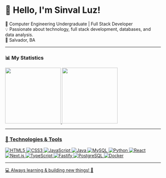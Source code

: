 # 👋 Hello, I'm Sinval Luz!

🚀 Computer Engineering Undergraduate | Full Stack Developer  
💡 Passionate about technology, full stack development, databases, and data analysis.  
📍 Salvador, BA  

---

### 📊 My Statistics  

<div>
   <a href="https://github.com/Sinvalluz">
   <img height="180em" src="https://github-readme-stats.vercel.app/api?username=Sinvalluz&show_icons=true&theme=dark&include_all_commits=true&count_private=true"/>
   <img height="180em" src="https://github-readme-stats.vercel.app/api/top-langs/?username=Sinvalluz&layout=compact&langs_count=16&theme=dark"/>
 </div>

---

### 🔧 Technologies & Tools  

![HTML5](https://img.shields.io/badge/-HTML5-E34F26?style=for-the-badge&logo=html5&logoColor=white)
![CSS3](https://img.shields.io/badge/-CSS3-1572B6?style=for-the-badge&logo=css3&logoColor=white)
![JavaScript](https://img.shields.io/badge/-JavaScript-F7DF1E?style=for-the-badge&logo=javascript&logoColor=black)
![Java](https://img.shields.io/badge/-Java-007396?style=for-the-badge&logo=java&logoColor=white)
![MySQL](https://img.shields.io/badge/-MySQL-4479A1?style=for-the-badge&logo=mysql&logoColor=white)
![Python](https://img.shields.io/badge/-Python-3776AB?style=for-the-badge&logo=python&logoColor=white)
![React](https://img.shields.io/badge/-React-61DAFB?style=for-the-badge&logo=react&logoColor=white)
![Next.js](https://img.shields.io/badge/-Next.js-000?style=for-the-badge&logo=next.js&logoColor=white)
![TypeScript](https://img.shields.io/badge/-TypeScript-3178C6?style=for-the-badge&logo=typescript&logoColor=white)
![Fastify](https://img.shields.io/badge/-Fastify-000?style=for-the-badge&logo=fastify&logoColor=white)
![PostgreSQL](https://img.shields.io/badge/-PostgreSQL-336791?style=for-the-badge&logo=postgresql&logoColor=white)
![Docker](https://img.shields.io/badge/-Docker-2496ED?style=for-the-badge&logo=docker&logoColor=white)

---
<!--### 🔥 Projetos em Destaque  

📌 **[EasyTask](https://github.com/seu-usuario/EasyTask)**  
📌 **[Leptospirose Salvador](https://github.com/seu-usuario/leptospirose-map)**  

🔍 Veja mais projetos no meu repositório [aqui](https://github.com/seu-usuario?tab=repositories).

---

### 📫 Como me encontrar  

[![LinkedIn](https://img.shields.io/badge/-LinkedIn-0077B5?style=for-the-badge&logo=linkedin&logoColor=white)](https://www.linkedin.com/in/sinval-luz-268707229)
[![Email](https://img.shields.io/badge/-Email-D14836?style=for-the-badge&logo=gmail&logoColor=white)](mailto:contato.sinvalluz@gmail.com)

--- -->

💻 Always learning & building new things! 🚀


<!--
**Sinvalluz/Sinvalluz** is a ✨ _special_ ✨ repository because its `README.md` (this file) appears on your GitHub profile.

Here are some ideas to get you started:

- 🔭 I’m currently working on ...
- 🌱 I’m currently learning ...
- 👯 I’m looking to collaborate on ...
- 🤔 I’m looking for help with ...
- 💬 Ask me about ...
- 📫 How to reach me: ...
- 😄 Pronouns: ...
- ⚡ Fun fact: ...
-->
